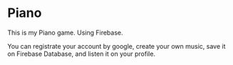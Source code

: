 # Piano
This is my Piano game. Using Firebase.

You can registrate your account by google, create your own music, save it on Firebase Database, and listen it on your profile.
